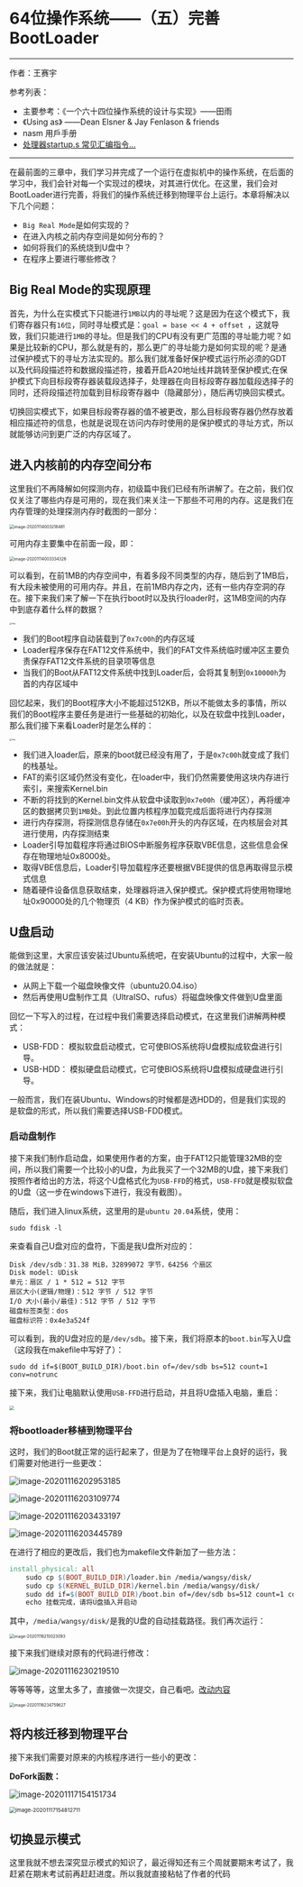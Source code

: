 # 64位操作系统——（五）完善BootLoader

---

作者：王赛宇

参考列表：

- 主要参考：《一个六十四位操作系统的设计与实现》——田雨
- 《Using as》 ——Dean Elsner &  Jay Fenlason  & friends
- nasm 用戶手册
- [处理器startup.s 常见汇编指令...](https://blog.csdn.net/uunubt/article/details/84838260)

---

在最前面的三章中，我们学习并完成了一个运行在虚拟机中的操作系统，在后面的学习中，我们会针对每一个实现过的模块，对其进行优化。在这里，我们会对BootLoader进行完善，将我们的操作系统迁移到物理平台上运行。本章将解决以下几个问题：

- `Big Real Mode`是如何实现的？
- 在进入内核之前内存空间是如何分布的？
- 如何将我们的系统烧到U盘中？
- 在程序上要进行哪些修改？





## Big Real Mode的实现原理

首先，为什么在实模式下只能进行`1MB`以内的寻址呢？这是因为在这个模式下，我们寄存器只有`16位`，同时寻址模式是：`goal = base << 4 + offset `，这就导致，我们只能进行`1MB`的寻址。但是我们的CPU有没有更广范围的寻址能力呢？如果是比较新的CPU，那么就是有的，那么更广的寻址能力是如何实现的呢？是通过保护模式下的寻址方法实现的。那么我们就准备好保护模式运行所必须的GDT以及代码段描述符和数据段描述符，接着开启A20地址线并跳转至保护模式;在保护模式下向目标段寄存器装载段选择子，处理器在向目标段寄存器加载段选择子的同时，还将段描述符加载到目标段寄存器中（隐藏部分），随后再切换回实模式。

切换回实模式下，如果目标段寄存器的值不被更改，那么目标段寄存器仍然存放着相应描述符的信息，也就是说现在访问内存时使用的是保护模式的寻址方式，所以就能够访问到更广泛的内存区域了。



## 进入内核前的内存空间分布

这里我们不再降解如何探测内存，初级篇中我们已经有所讲解了。在之前，我们仅仅关注了哪些内存是可用的，现在我们来关注一下那些不可用的内存。这是我们在内存管理的处理探测内存时截图的一部分：

<img src="pics/lab5/image-20201114003218481.png" alt="image-20201114003218481" style="zoom:50%;" />

可用内存主要集中在前面一段，即：

<img src="pics/lab5/image-20201114003334326.png" alt="image-20201114003334326" style="zoom: 50%;" />

可以看到，在前1MB的内存空间中，有着多段不同类型的内存，随后到了1MB后，有大段未被使用的可用内存。并且，在前1MB内存之内，还有一些内存空洞的存在。接下来我们来了解一下在执行boot时以及执行loader时，这1MB空间的内存中到底存着什么样的数据？

<img src="pics/lab5/08.d07z.003.png" alt="img" style="zoom: 25%;" />

- 我们的Boot程序自动装载到了`0x7c00h`的内存区域
- Loader程序保存在FAT12文件系统中，我们的FAT文件系统临时缓冲区主要负责保存FAT12文件系统的目录项等信息
- 当我们的Boot从FAT12文件系统中找到Loader后，会将其复制到`0x10000h`为首的内存区域中

回忆起来，我们的Boot程序大小不能超过512KB，所以不能做太多的事情，所以我们的Boot程序主要任务是进行一些基础的初始化，以及在软盘中找到Loader，那么我们接下来看Loader时是怎么样的：

<img src="pics/lab5/08.d07z.004.png" alt="img" style="zoom: 25%;" />

- 我们进入loader后，原来的boot就已经没有用了，于是`0x7c00h`就变成了我们的栈基址。
- FAT的索引区域仍然没有变化，在loader中，我们仍然需要使用这块内存进行索引，来搜索Kernel.bin
- 不断的将找到的Kernel.bin文件从软盘中读取到`0x7e00h`（缓冲区），再将缓冲区的数据拷贝到`1MB`处。到此位置内核程序加载完成后面将进行内存探测
- 进行内存探测，将探测信息存储在`0x7e00h`开头的内存区域，在内核层会对其进行使用，内存探测结束
- Loader引导加载程序将通过BIOS中断服务程序获取VBE信息，这些信息会保存在物理地址0x8000处。
- 取得VBE信息后，Loader引导加载程序还要根据VBE提供的信息再取得显示模式信息
- 随着硬件设备信息获取结束，处理器将进入保护模式。保护模式将使用物理地址0x90000处的几个物理页（4 KB）作为保护模式的临时页表。



## U盘启动

能做到这里，大家应该安装过Ubuntu系统吧，在安装Ubuntu的过程中，大家一般的做法就是：

- 从网上下载一个磁盘映像文件（ubuntu20.04.iso）
- 然后再使用U盘制作工具（UltraISO、rufus）将磁盘映像文件做到U盘里面

回忆一下写入的过程，在过程中我们需要选择启动模式，在这里我们讲解两种模式：

- USB-FDD： 模拟软盘启动模式，它可使BIOS系统将U盘模拟成软盘进行引导。
- USB-HDD： 模拟硬盘启动模式，它可使BIOS系统将U盘模拟成硬盘进行引导。

一般而言，我们在装Ubuntu、Windows的时候都是选HDD的，但是我们实现的是软盘的形式，所以我们需要选择USB-FDD模式。



### 启动盘制作

接下来我们制作启动盘，如果使用作者的方案，由于FAT12只能管理32MB的空间，所以我们需要一个比较小的U盘，为此我买了一个32MB的U盘，接下来我们按照作者给出的方法，将这个U盘格式化为`USB-FFD`的格式，`USB-FFD`就是模拟软盘的U盘（这一步在windows下进行，我没有截图）。

随后，我们进入linux系统，这里用的是`ubuntu 20.04`系统，使用：

```shell
sudo fdisk -l
```

来查看自己U盘对应的盘符，下面是我U盘所对应的：

```
Disk /dev/sdb：31.38 MiB，32899072 字节，64256 个扇区
Disk model: UDisk           
单元：扇区 / 1 * 512 = 512 字节
扇区大小(逻辑/物理)：512 字节 / 512 字节
I/O 大小(最小/最佳)：512 字节 / 512 字节
磁盘标签类型：dos
磁盘标识符：0x4e3a524f
```

可以看到，我的U盘对应的是`/dev/sdb`。接下来，我们将原本的`boot.bin`写入U盘（这段我在makefile中写好了）：

```shell
sudo dd if=$(BOOT_BUILD_DIR)/boot.bin of=/dev/sdb bs=512 count=1 conv=notrunc
```

接下来，我们让电脑默认使用`USB-FFD`进行启动，并且将U盘插入电脑，重启：

<img src="pics/lab5/image-20201115005202291.png" style="zoom:50%;" />

### 将bootloader移植到物理平台

这时，我们的Boot就正常的运行起来了，但是为了在物理平台上良好的运行，我们需要对他进行一些更改：

![image-20201116202953185](pics/lab5/image-20201116202953185.png)

![image-20201116203109774](pics/lab5/image-20201116203109774.png)

![image-20201116203433197](pics/lab5/image-20201116203433197.png)

![image-20201116203445789](pics/lab5/image-20201116203445789.png)

在进行了相应的更改后，我们也为makefile文件新加了一些方法：

```makefile
install_physical: all
	sudo cp $(BOOT_BUILD_DIR)/loader.bin /media/wangsy/disk/
	sudo cp $(KERNEL_BUILD_DIR)/kernel.bin /media/wangsy/disk/
	sudo dd if=$(BOOT_BUILD_DIR)/boot.bin of=/dev/sdb bs=512 count=1 conv=notrunc
	echo 挂载完成，请将U盘插入并启动
```

其中，`/media/wangsy/disk/`是我的U盘的自动挂载路径。我们再次运行：

<img src="pics/lab5/image-20201116210023093.png" alt="image-20201116210023093" style="zoom:50%;" />



接下来我们继续对原有的代码进行修改：

![image-20201116230219510](pics/lab5/image-20201116230219510.png)

等等等等，这里太多了，直接做一次提交，自己看吧。[改动内容](https://github.com/wang-sy/64BIT_OS/commit/fdfae9e4c671095b564deaa1aefb363eef168505)

<img src="pics/lab5/image-20201116234759627.png" alt="image-20201116234759627" style="zoom:50%;" />

## 将内核迁移到物理平台

接下来我们需要对原来的内核程序进行一些小的更改：

**DoFork函数：**

![image-20201117154151734](pics/lab5/image-20201117154151734.png)

<img src="pics/lab5/image-20201117154812711.png" alt="image-20201117154812711" style="zoom:67%;" />



## 切换显示模式

这里我就不想去深究显示模式的知识了，最近得知还有三个周就要期末考试了，我赶紧在期末考试前再赶赶进度。所以我就直接粘帖了作者的代码

